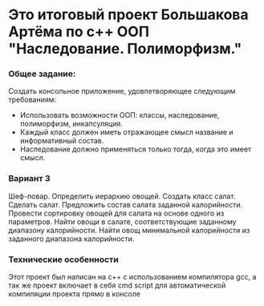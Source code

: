 # Это итоговый проект Большакова Артёма по с++ ООП "Наследование. Полиморфизм."
### Общее задание:
Создать консольное приложение, удовлетворяющее следующим требованиям:
- Использовать возможности ООП: классы, наследование, полиморфизм, инкапсуляция.
- Каждый класс должен иметь отражающее смысл название и информативный состав.
- Наследование должно применяться только тогда, когда это имеет смысл.
### Вариант 3
Шеф-повар. Определить иерархию овощей. Создать класс салат. Сделать салат.
Предложить состав салата заданной калорийности. Провести сортировку овощей для
салата на основе одного из параметров. Найти овощи в салате, соответствующие
заданному диапазону калорийности. Найти овощ минимальной калорийности из
заданного диапазона калорийности.
### Технические особенности
Этот проект был написан на с++ с использованием компилятора gcc, а так же проект включает в себя cmd script для автоматической компиляции проекта прямо в консоле
